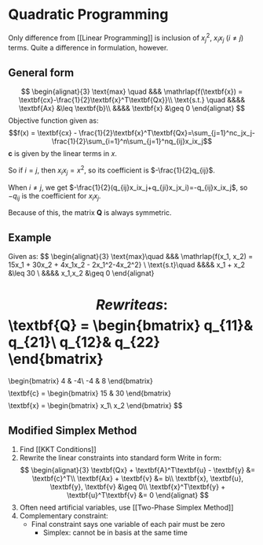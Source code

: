 # Quadratic Programming
Only difference from [[Linear Programming]] is inclusion of $x_j^2$, $x_ix_j$ $(i\neq j)$ terms. Quite a difference in formulation, however.
## General form
$$
\begin{alignat}{3}
	\text{max}	\quad &&& 	\mathrlap{f(\textbf{x}) = \textbf{cx}-\frac{1}{2}\textbf{x}^T\textbf{Qx}}\\
	\text{s.t.}	\quad &&&&	\textbf{Ax} &\leq \textbf{b}\\
					  &&&&	\textbf{x} &\geq 0
\end{alignat}
$$
Objective function given as:
$$f(x) = \textbf{cx} - \frac{1}{2}\textbf{x}^T\textbf{Qx}=\sum_{j=1}^nc_jx_j-\frac{1}{2}\sum_{i=1}^n\sum_{j=1}^nq_{ij}x_ix_j$$
$\textbf{c}$ is given by the linear terms in $x$.

So if $i = j$, then $x_ix_j = x^2$, so its coefficient is $-\frac{1}{2}q_{ij}$.

When $i\neq j$, we get $-\frac{1}{2}(q_{ij}x_ix_j+q_{ji}x_jx_i)=-q_{ij}x_ix_j$, so $-q_{ij}$ is the coefficient for $x_ix_j$.

Because of this, the matrix $\textbf{Q}$ is always symmetric.
## Example
Given as:
$$
\begin{alignat}{3}
\text{max}\quad &&& \mathrlap{f(x_1, x_2) = 15x_1 + 30x_2 + 4x_1x_2 - 2x_1^2-4x_2^2} \\
\text{s.t}\quad &&&& x_1 + x_2 &\leq 30 \\
				&&&& x_1,x_2 &\geq 0
\end{alignat}

$$
Rewrite as:
$$
\textbf{Q} = \begin{bmatrix}
q_{11}& q_{21}\\
q_{12}& q_{22}
\end{bmatrix}
=
\begin{bmatrix}
4 & -4\\
-4 & 8
\end{bmatrix}
$$
$$
\textbf{c} = 
\begin{bmatrix}
	15 & 30
\end{bmatrix}
$$
$$
\textbf{x} = 
\begin{bmatrix}
	x_1\\
	x_2
\end{bmatrix}
$$

## Modified Simplex Method
1. Find [[KKT Conditions]]
2. Rewrite the linear constraints into standard form 
Write in form:
$$
\begin{alignat}{3}
	\textbf{Qx} + \textbf{A}^T\textbf{u} - \textbf{y} &= \textbf{c}^T\\
	\textbf{Ax} + \textbf{v} &= b\\
	\textbf{x}, \textbf{u}, \textbf{y}, \textbf{v} &\geq 0\\
	\textbf{x}^T\textbf{y} + \textbf{u}^T\textbf{v} &= 0
\end{alignat}
$$
2. Often need artificial variables, use [[Two-Phase Simplex Method]]
3. Complementary constraint:
	- Final constraint says one variable of each pair must be zero
		- Simplex: cannot be in basis at the same time